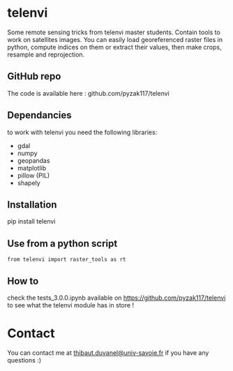 # telenvi
Some remote sensing tricks from telenvi master students.
Contain tools to work on satellites images. You can easily load georeferenced raster files in python, compute indices on them or extract their values, then make crops, resample and reprojection.

## GitHub repo
The code is available here : github.com/pyzak117/telenvi

## Dependancies
to work with telenvi you need the following libraries:
  - gdal
  - numpy
  - geopandas
  - matplotlib
  - pillow (PIL)
  - shapely

## Installation
pip install telenvi

## Use from a python script
```
from telenvi import raster_tools as rt
```

## How to
check the tests_3.0.0.ipynb available on https://github.com/pyzak117/telenvi to see what the telenvi module has in store !

# Contact
You can contact me at thibaut.duvanel@univ-savoie.fr if you have any questions :)
